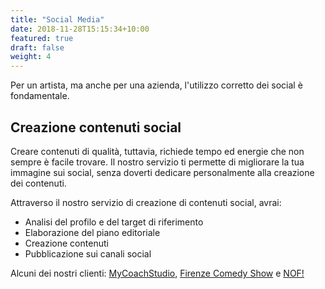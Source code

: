```yaml
---
title: "Social Media"
date: 2018-11-28T15:15:34+10:00
featured: true
draft: false
weight: 4
---
```


Per un artista, ma anche per una azienda, l'utilizzo corretto dei social è fondamentale. 
 

## Creazione contenuti social

Creare contenuti di qualità, tuttavia, richiede tempo ed energie che non sempre è facile trovare. 
Il nostro servizio ti permette di migliorare la tua immagine sui social, senza doverti dedicare personalmente alla creazione dei contenuti. 

Attraverso il nostro servizio di creazione di contenuti social, avrai: 

- Analisi del profilo e del target di riferimento
- Elaborazione del piano editoriale
- Creazione contenuti
- Pubblicazione sui canali social

Alcuni dei nostri clienti: [MyCoachStudio,](https://instagram.com/mycoachstudio) [Firenze Comedy Show](https://instagram.com/comedyshowfirenze) e [NOF!](https://instagram.com/noffirenze)